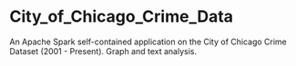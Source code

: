 # City_of_Chicago_Crime_Data
An Apache Spark self-contained application on the City of Chicago Crime Dataset (2001 - Present). Graph and text analysis.
